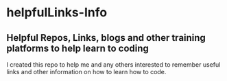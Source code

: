 # helpfulLinks-Info


<h2> Helpful Repos, Links, blogs and other training platforms to help learn to coding </h2>

<p>I created this repo to help me and any others interested to remember useful links and other information on how to learn how to code.</p>



